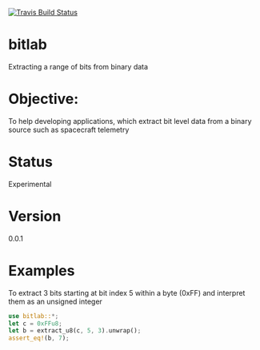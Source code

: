 [![Travis Build Status](https://api.travis-ci.org/kkayal/bitlab.svg?branch=master)](https://travis-ci.org/kkayal/bitlab)

# bitlab
Extracting a range of bits  from binary data

# Objective:

To help developing applications, which extract bit level data from a binary source such as spacecraft telemetry

# Status

Experimental

# Version

0.0.1

# Examples

To extract 3 bits starting at bit index 5 within a byte (0xFF) and interpret them as an unsigned integer

```rust
use bitlab::*;
let c = 0xFFu8;
let b = extract_u8(c, 5, 3).unwrap();
assert_eq!(b, 7);
```
